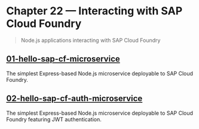 # Chapter 22 &mdash; Interacting with SAP Cloud Foundry
> Node.js applications interacting with SAP Cloud Foundry

## [01-hello-sap-cf-microservice](./01-hello-sap-cf-microservice/)
The simplest Express-based Node.js microservice deployable to SAP Cloud Foundry.

## [02-hello-sap-cf-auth-microservice](./02-hello-sap-cf-jwt-microservice/)
The simplest Express-based Node.js microservice deployable to SAP Cloud Foundry featuring JWT authentication.
